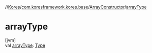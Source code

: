 //[Kores](../../../index.md)/[com.koresframework.kores.base](../index.md)/[ArrayConstructor](index.md)/[arrayType](array-type.md)

# arrayType

[jvm]\
val [arrayType](array-type.md): [Type](https://docs.oracle.com/javase/8/docs/api/java/lang/reflect/Type.html)
